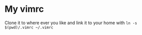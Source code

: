 # My vimrc

Clone it to where ever you like and link it to your home with
`ln -s $(pwd)/.vimrc ~/.vimrc`
